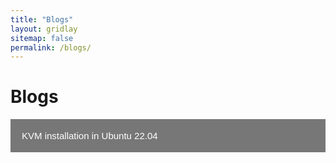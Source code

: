 ```yaml
---
title: "Blogs"
layout: gridlay
sitemap: false
permalink: /blogs/
---
```


# Blogs

<button class="collapsible">KVM installation in Ubuntu 22.04</button>
<div class="content">
  How to Use Open vSwitch with KVM
=================================

This document describes how to use Open vSwitch with the Kernel-based
Virtual Machine (KVM). This document assumes that you have read and
followed [INSTALL.md] to get Open vSwitch setup on your Linux system.

Setup
-----

First, follow the setup instructions in [INSTALL.md] to get a working
Open vSwitch installation.

KVM uses tunctl to handle various bridging modes, which you can
install with the Debian/Ubuntu package uml-utilities.

      % apt-get install uml-utilities

Next, you will need to modify or create custom versions of the qemu-ifup
and qemu-ifdown scripts. In this guide, we'll create custom versions
that make use of example Open vSwitch bridges that we'll describe in this
guide.

Create the following two files and store them in known locations.

For example /etc/ovs-ifup and /etc/ovs-ifdown

/etc/ovs-ifup

```
#!/bin/sh

switch='br0'
/sbin/ifconfig $1 0.0.0.0 up
ovs-vsctl add-port ${switch} $1
```

/etc/ovs-ifdown

```
#!/bin/sh

switch='br0'
/sbin/ifconfig $1 0.0.0.0 down
ovs-vsctl del-port ${switch} $1
```

At the end of [INSTALL.md], it describes basic usage of creating
bridges and ports. If you haven't already, create a bridge named
br0 with the following command:

      % ovs-vsctl add-br br0

Then, add a port to the bridge for the NIC that you want your guests
to communicate over (e.g. eth0):

      % ovs-vsctl add-port br0 eth0

Please refer to ovs-vsctl(8) for more details.

Next, we'll start a guest that will use our ifup and ifdown scripts.

      % kvm -m 512 -net nic,macaddr=00:11:22:EE:EE:EE -net \
        tap,script=/etc/ovs-ifup,downscript=/etc/ovs-ifdown -drive \
        file=/path/to/disk-image,boot=on

This will start the guest and associate a tap device with it. The
ovs-ifup script will add a port on the br0 bridge so that the
guest will be able to communicate over that bridge.

To get some more information and for debugging you can use Open
vSwitch utilities such as ovs-dpctl and ovs-ofctl, For example:

      % ovs-dpctl show
      % ovs-ofctl show br0

You should see tap devices for each KVM guest added as ports to
the bridge (e.g. tap0)

Please refer to ovs-dpctl(8) and ovs-ofctl(8) for more details.

Bug Reporting
-------------

Please report problems to bugs@openvswitch.org.

[INSTALL.md]:INSTALL.md

</div>

<script src="https://code.jquery.com/jquery-3.6.4.min.js"></script>
<script>
  $(document).ready(function(){
    $(".collapsible").click(function(){
      $(".content").slideToggle();
    });
  });
</script>

<style>
  .collapsible {
    background-color: #777;
    color: white;
    cursor: pointer;
    padding: 18px;
    width: 100%;
    border: none;
    text-align: left;
    outline: none;
    font-size: 15px;
  }

  .content {
    padding: 0 18px;
    display: none;
    overflow: hidden;
    background-color: #f1f1f1;
  }
</style>


